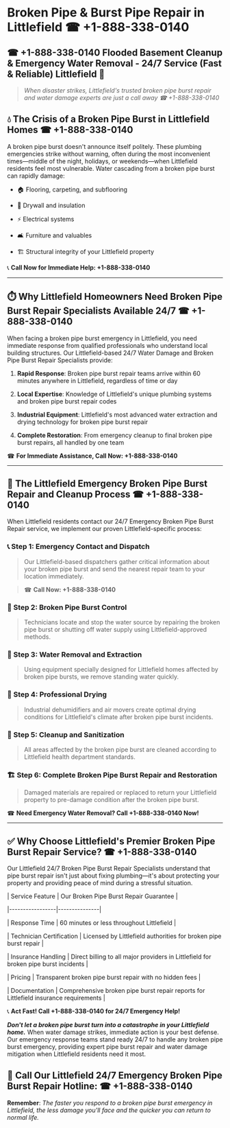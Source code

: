 # Broken Pipe & Burst Pipe Repair in Littlefield ☎ +1-888-338-0140  
## ☎ +1-888-338-0140 Flooded Basement Cleanup & Emergency Water Removal - 24/7 Service (Fast & Reliable) Littlefield 🚨  

> *When disaster strikes, Littlefield's trusted broken pipe burst repair and water damage experts are just a call away ☎ +1-888-338-0140*  

## 💧 The Crisis of a Broken Pipe Burst in Littlefield Homes ☎ +1-888-338-0140  

A broken pipe burst doesn't announce itself politely. These plumbing emergencies strike without warning, often during the most inconvenient times—middle of the night, holidays, or weekends—when Littlefield residents feel most vulnerable. Water cascading from a broken pipe burst can rapidly damage:  

* 🏠 Flooring, carpeting, and subflooring  
* 🧱 Drywall and insulation  
* ⚡ Electrical systems  
* 🛋️ Furniture and valuables  
* 🏗️ Structural integrity of your Littlefield property  

📞 **Call Now for Immediate Help: +1-888-338-0140**  

---  

## ⏱️ Why Littlefield Homeowners Need Broken Pipe Burst Repair Specialists Available 24/7 ☎ +1-888-338-0140  

When facing a broken pipe burst emergency in Littlefield, you need immediate response from qualified professionals who understand local building structures. Our Littlefield-based 24/7 Water Damage and Broken Pipe Burst Repair Specialists provide:  

1. **Rapid Response**: Broken pipe burst repair teams arrive within 60 minutes anywhere in Littlefield, regardless of time or day  
2. **Local Expertise**: Knowledge of Littlefield's unique plumbing systems and broken pipe burst repair codes  
3. **Industrial Equipment**: Littlefield's most advanced water extraction and drying technology for broken pipe burst repair  
4. **Complete Restoration**: From emergency cleanup to final broken pipe burst repairs, all handled by one team  

☎ **For Immediate Assistance, Call Now: +1-888-338-0140**  

---  

## 🔧 The Littlefield Emergency Broken Pipe Burst Repair and Cleanup Process ☎ +1-888-338-0140  

When Littlefield residents contact our 24/7 Emergency Broken Pipe Burst Repair service, we implement our proven Littlefield-specific process:  

### 📞 Step 1: Emergency Contact and Dispatch  
> Our Littlefield-based dispatchers gather critical information about your broken pipe burst and send the nearest repair team to your location immediately.  
> ☎ **Call Now: +1-888-338-0140**  

### 🚿 Step 2: Broken Pipe Burst Control  
> Technicians locate and stop the water source by repairing the broken pipe burst or shutting off water supply using Littlefield-approved methods.  

### 🌊 Step 3: Water Removal and Extraction  
> Using equipment specially designed for Littlefield homes affected by broken pipe bursts, we remove standing water quickly.  

### 💨 Step 4: Professional Drying  
> Industrial dehumidifiers and air movers create optimal drying conditions for Littlefield's climate after broken pipe burst incidents.  

### 🧼 Step 5: Cleanup and Sanitization  
> All areas affected by the broken pipe burst are cleaned according to Littlefield health department standards.  

### 🏗️ Step 6: Complete Broken Pipe Burst Repair and Restoration  
> Damaged materials are repaired or replaced to return your Littlefield property to pre-damage condition after the broken pipe burst.  

☎ **Need Emergency Water Removal? Call +1-888-338-0140 Now!**  

---  

## ✅ Why Choose Littlefield's Premier Broken Pipe Burst Repair Service? ☎ +1-888-338-0140  

Our Littlefield 24/7 Broken Pipe Burst Repair Specialists understand that pipe burst repair isn't just about fixing plumbing—it's about protecting your property and providing peace of mind during a stressful situation.  

| Service Feature | Our Broken Pipe Burst Repair Guarantee |  
|-----------------|---------------|  
| Response Time | 60 minutes or less throughout Littlefield |  
| Technician Certification | Licensed by Littlefield authorities for broken pipe burst repair |  
| Insurance Handling | Direct billing to all major providers in Littlefield for broken pipe burst incidents |  
| Pricing | Transparent broken pipe burst repair with no hidden fees |  
| Documentation | Comprehensive broken pipe burst repair reports for Littlefield insurance requirements |  

📞 **Act Fast! Call +1-888-338-0140 for 24/7 Emergency Help!**  

***Don't let a broken pipe burst turn into a catastrophe in your Littlefield home.*** When water damage strikes, immediate action is your best defense. Our emergency response teams stand ready 24/7 to handle any broken pipe burst emergency, providing expert pipe burst repair and water damage mitigation when Littlefield residents need it most.  

## 📱 Call Our Littlefield 24/7 Emergency Broken Pipe Burst Repair Hotline: ☎ +1-888-338-0140  

**Remember**: *The faster you respond to a broken pipe burst emergency in Littlefield, the less damage you'll face and the quicker you can return to normal life.*